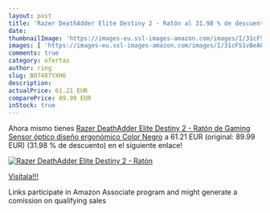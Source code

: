 ```yaml
---
layout: post
title: 'Razer DeathAdder Elite Destiny 2 - Ratón al 31.98 % de descuento'
date: 
thumbnailImage: 'https://images-eu.ssl-images-amazon.com/images/I/31cFS1vBeAL._SL200_.jpg'
images: [ 'https://images-eu.ssl-images-amazon.com/images/I/31cFS1vBeAL._SL200_.jpg' ]
comments: true
category: ofertas
author: ring
slug: B07487YXH6
description:
actualPrice: 61.21 EUR
comparePrice: 89.99 EUR
inStock: true
---
```


Ahora mismo tienes [Razer DeathAdder Elite Destiny 2 - Ratón de Gaming  Sensor óptico  diseño ergonómico  Color Negro](https://www.amazon.es/dp/B07487YXH6/?tag=tolees-21) a 61.21 EUR (original: 89.99 EUR) (31.98 %  de descuento) en el siguiente enlace!

[![Razer DeathAdder Elite Destiny 2 - Ratón](https://images-eu.ssl-images-amazon.com/images/I/31cFS1vBeAL._SL200_.jpg)](https://www.amazon.es/dp/B07487YXH6/?tag=tolees-21)

[Visítala!!!](https://www.amazon.es/dp/B07487YXH6/?tag=tolees-21)

Links participate in Amazon Associate program and might generate a comission on qualifying sales
